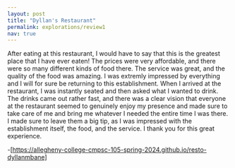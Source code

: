 ```yaml
---
layout: post
title: "Dyllan's Restaurant"
permalink: explorations/review1
nav: true
---
```


After eating at this restaurant, I would have to say that this is the greatest place that I have ever eaten! The prices were very affordable, and there were so many different kinds of food there. The service was great, and the quality of the food was amazing. I was extremly impressed by everything and I will for sure be returning to this establishment. When I arrived at the restaurant, I was instantly seated and then asked what I wanted to drink. The drinks came out rather fast, and there was a clear vision that everyone at the restaurant seemed to genuinely enjoy my presence and made sure to take care of me and bring me whatever I needed the entire time I was there. I made sure to leave them a big tip, as I was impressed with the establishment itself, the food, and the service. I thank you for this great experience.

-[https://allegheny-college-cmpsc-105-spring-2024.github.io/resto-dyllanmbane]
